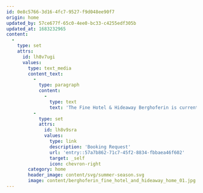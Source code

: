 ```yaml
---
id: 0e8c5766-3d16-4fc7-9527-f9d048ee90f7
origin: home
updated_by: 57ce677f-65c0-4ee0-bc33-c4255edf305b
updated_at: 1683232965
content:
  -
    type: set
    attrs:
      id: lh8v7ugi
      values:
        type: text_media
        content_text:
          -
            type: paragraph
            content:
              -
                type: text
                text: 'The Fine Hotel & Hideaway Berghoferin is currently on winter break; it will open its doors again in early summer. The 2023 season starts on 15th of June and ends on 29th of October.'
          -
            type: set
            attrs:
              id: lh8v9sra
              values:
                type: link
                description: 'Booking Request'
                url: 'entry::57a7b862-71c7-45f2-8834-fbbaea46f602'
                target: _self
                icon: chevron-right
        category: home
        header_image: content/svg/summer-season.svg
        image: content/berghoferin_fine_hotel_and_hideaway_home_01.jpg
---
```

